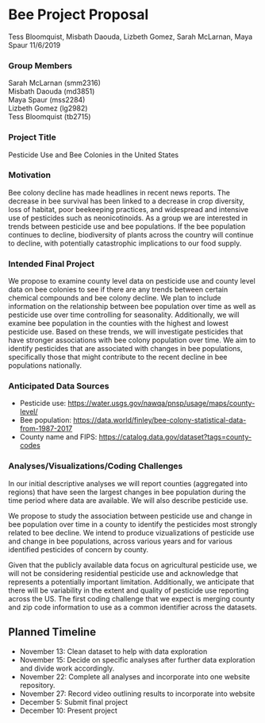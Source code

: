 Bee Project Proposal
================
Tess Bloomquist, Misbath Daouda, Lizbeth Gomez, Sarah McLarnan, Maya
Spaur
11/6/2019

### Group Members

Sarah McLarnan (smm2316)  
Misbath Daouda (md3851)  
Maya Spaur (mss2284)  
Lizbeth Gomez (lg2982)  
Tess Bloomquist (tb2715)

### Project Title

Pesticide Use and Bee Colonies in the United States

### Motivation

Bee colony decline has made headlines in recent news reports. The
decrease in bee survival has been linked to a decrease in crop
diversity, loss of habitat, poor beekeeping practices, and widespread
and intensive use of pesticides such as neonicotinoids. As a group we
are interested in trends between pesticide use and bee populations. If
the bee population continues to decline, biodiversity of plants across
the country will continue to decline, with potentially catastrophic
implications to our food supply.

### Intended Final Project

We propose to examine county level data on pesticide use and county
level data on bee colonies to see if there are any trends between
certain chemical compounds and bee colony decline. We plan to include
information on the relationship between bee population over time as well
as pesticide use over time controlling for seasonality. Additionally, we
will examine bee population in the counties with the highest and lowest
pesticide use. Based on these trends, we will investigate pesticides
that have stronger associations with bee colony population over time. We
aim to identify pesticides that are associated with changes in bee
populations, specifically those that might contribute to the recent
decline in bee populations nationally.

### Anticipated Data Sources

  - Pesticide use:
    <https://water.usgs.gov/nawqa/pnsp/usage/maps/county-level/>
  - Bee population:
    <https://data.world/finley/bee-colony-statistical-data-from-1987-2017>
  - County name and FIPS:
    <https://catalog.data.gov/dataset?tags=county-codes>

### Analyses/Visualizations/Coding Challenges

In our initial descriptive analyses we will report counties (aggregated
into regions) that have seen the largest changes in bee population
during the time period where data are available. We will also describe
pesticide use.

We propose to study the association between pesticide use and change in
bee population over time in a county to identify the pesticides most
strongly related to bee decline. We intend to produce vizualizations of
pesticide use and change in bee populations, across various years and
for various identified pesticides of concern by county.

Given that the publicly available data focus on agricultural pesticide
use, we will not be considering residential pesticide use and
acknowledge that represents a potentially important limitation.
Additionally, we anticipate that there will be variability in the extent
and quality of pesticide use reporting across the US. The first coding
challenge that we expect is merging county and zip code information to
use as a common identifier across the datasets.

## Planned Timeline

  - November 13: Clean dataset to help with data exploration
  - November 15: Decide on specific analyses after further data
    exploration and divide work accordingly.
  - November 22: Complete all analyses and incorporate into one website
    repository.
  - November 27: Record video outlining results to incorporate into
    website
  - December 5: Submit final project
  - December 10: Present project
